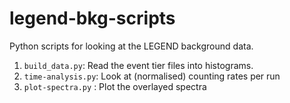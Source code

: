 # legend-bkg-scripts
Python scripts for looking at the LEGEND background data.

1. `build_data.py`:     Read the event tier files into histograms.
2. `time-analysis.py`:  Look at (normalised) counting rates per run
3. `plot-spectra.py` :  Plot the overlayed spectra